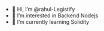 - 👋 Hi, I’m @rahul-Legistify
- 👀 I’m interested in Backend Nodejs
- 🌱 I’m currently learning Solidity
<!---
rahul-Legistify/rahul-Legistify is a ✨ special ✨ repository because its `README.md` (this file) appears on your GitHub profile.
You can click the Preview link to take a look at your changes.
--->
